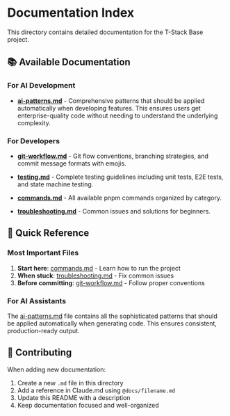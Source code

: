 # Documentation Index

This directory contains detailed documentation for the T-Stack Base project.

## 📚 Available Documentation

### For AI Development
- **[ai-patterns.md](./ai-patterns.md)** - Comprehensive patterns that should be applied automatically when developing features. This ensures users get enterprise-quality code without needing to understand the underlying complexity.

### For Developers
- **[git-workflow.md](./git-workflow.md)** - Git flow conventions, branching strategies, and commit message formats with emojis.

- **[testing.md](./testing.md)** - Complete testing guidelines including unit tests, E2E tests, and state machine testing.

- **[commands.md](./commands.md)** - All available pnpm commands organized by category.

- **[troubleshooting.md](./troubleshooting.md)** - Common issues and solutions for beginners.

## 🎯 Quick Reference

### Most Important Files
1. **Start here**: [commands.md](./commands.md) - Learn how to run the project
2. **When stuck**: [troubleshooting.md](./troubleshooting.md) - Fix common issues
3. **Before committing**: [git-workflow.md](./git-workflow.md) - Follow proper conventions

### For AI Assistants
The [ai-patterns.md](./ai-patterns.md) file contains all the sophisticated patterns that should be applied automatically when generating code. This ensures consistent, production-ready output.

## 📝 Contributing

When adding new documentation:
1. Create a new `.md` file in this directory
2. Add a reference in Claude.md using `@docs/filename.md`
3. Update this README with a description
4. Keep documentation focused and well-organized